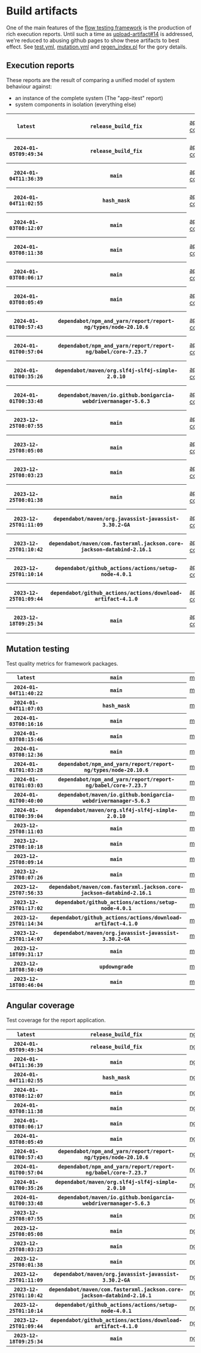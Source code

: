 # Build artifacts

One of the main features of the [flow testing framework](https://github.com/Mastercard/flow) is the production of rich execution reports.
Until such a time as [upload-artifact#14](https://github.com/actions/upload-artifact/issues/14) is addressed, we're reduced to abusing github pages to show these artifacts to best effect.
See [test.yml](https://github.com/Mastercard/flow/blob/main/.github/workflows/test.yml), [mutation.yml](https://github.com/Mastercard/flow/blob/main/.github/workflows/mutation.yml) and [regen_index.pl](https://github.com/Mastercard/flow/blob/pages/regen_index.pl) for the gory details.

## Execution reports

These reports are the result of comparing a unified model of system behaviour against:
 * an instance of the complete system (The "app-itest" report)
 * system components in isolation (everything else)

<!-- start:execution -->
<table>
	<tbody>
		<tr> <th><code>latest</code></th>
			 <th><code>release_build_fix</code></th>
			<td><a href="execution/latest/app-core/target/mctf/latest/index.html">app-core</a></td>
			<td><a href="execution/latest/app-histogram/target/mctf/latest/index.html">app-histogram</a></td>
			<td><a href="execution/latest/app-itest/target/mctf/latest/index.html">app-itest</a></td>
			<td><a href="execution/latest/app-queue/target/mctf/latest/index.html">app-queue</a></td>
			<td><a href="execution/latest/app-store/target/mctf/latest/index.html">app-store</a></td>
			<td><a href="execution/latest/app-ui/target/mctf/latest/index.html">app-ui</a></td>
			<td><a href="execution/latest/app-web-ui/target/mctf/latest/index.html">app-web-ui</a></td>
		</tr>
		<tr> <th><code>2024-01-05T09:49:34</code></th>
			 <th><code>release_build_fix</code></th>
			<td><a href="execution/1704448174/app-core/target/mctf/latest/index.html">app-core</a></td>
			<td><a href="execution/1704448174/app-histogram/target/mctf/latest/index.html">app-histogram</a></td>
			<td><a href="execution/1704448174/app-itest/target/mctf/latest/index.html">app-itest</a></td>
			<td><a href="execution/1704448174/app-queue/target/mctf/latest/index.html">app-queue</a></td>
			<td><a href="execution/1704448174/app-store/target/mctf/latest/index.html">app-store</a></td>
			<td><a href="execution/1704448174/app-ui/target/mctf/latest/index.html">app-ui</a></td>
			<td><a href="execution/1704448174/app-web-ui/target/mctf/latest/index.html">app-web-ui</a></td>
		</tr>
		<tr> <th><code>2024-01-04T11:36:39</code></th>
			 <th><code>main</code></th>
			<td><a href="execution/1704368199/app-core/target/mctf/latest/index.html">app-core</a></td>
			<td><a href="execution/1704368199/app-histogram/target/mctf/latest/index.html">app-histogram</a></td>
			<td><a href="execution/1704368199/app-itest/target/mctf/latest/index.html">app-itest</a></td>
			<td><a href="execution/1704368199/app-queue/target/mctf/latest/index.html">app-queue</a></td>
			<td><a href="execution/1704368199/app-store/target/mctf/latest/index.html">app-store</a></td>
			<td><a href="execution/1704368199/app-ui/target/mctf/latest/index.html">app-ui</a></td>
			<td><a href="execution/1704368199/app-web-ui/target/mctf/latest/index.html">app-web-ui</a></td>
		</tr>
		<tr> <th><code>2024-01-04T11:02:55</code></th>
			 <th><code>hash_mask</code></th>
			<td><a href="execution/1704366175/app-core/target/mctf/latest/index.html">app-core</a></td>
			<td><a href="execution/1704366175/app-histogram/target/mctf/latest/index.html">app-histogram</a></td>
			<td><a href="execution/1704366175/app-itest/target/mctf/latest/index.html">app-itest</a></td>
			<td><a href="execution/1704366175/app-queue/target/mctf/latest/index.html">app-queue</a></td>
			<td><a href="execution/1704366175/app-store/target/mctf/latest/index.html">app-store</a></td>
			<td><a href="execution/1704366175/app-ui/target/mctf/latest/index.html">app-ui</a></td>
			<td><a href="execution/1704366175/app-web-ui/target/mctf/latest/index.html">app-web-ui</a></td>
		</tr>
		<tr> <th><code>2024-01-03T08:12:07</code></th>
			 <th><code>main</code></th>
			<td><a href="execution/1704269527/app-core/target/mctf/latest/index.html">app-core</a></td>
			<td><a href="execution/1704269527/app-histogram/target/mctf/latest/index.html">app-histogram</a></td>
			<td><a href="execution/1704269527/app-itest/target/mctf/latest/index.html">app-itest</a></td>
			<td><a href="execution/1704269527/app-queue/target/mctf/latest/index.html">app-queue</a></td>
			<td><a href="execution/1704269527/app-store/target/mctf/latest/index.html">app-store</a></td>
			<td><a href="execution/1704269527/app-ui/target/mctf/latest/index.html">app-ui</a></td>
			<td><a href="execution/1704269527/app-web-ui/target/mctf/latest/index.html">app-web-ui</a></td>
		</tr>
		<tr> <th><code>2024-01-03T08:11:38</code></th>
			 <th><code>main</code></th>
			<td><a href="execution/1704269498/app-core/target/mctf/latest/index.html">app-core</a></td>
			<td><a href="execution/1704269498/app-histogram/target/mctf/latest/index.html">app-histogram</a></td>
			<td><a href="execution/1704269498/app-itest/target/mctf/latest/index.html">app-itest</a></td>
			<td><a href="execution/1704269498/app-queue/target/mctf/latest/index.html">app-queue</a></td>
			<td><a href="execution/1704269498/app-store/target/mctf/latest/index.html">app-store</a></td>
			<td><a href="execution/1704269498/app-ui/target/mctf/latest/index.html">app-ui</a></td>
			<td><a href="execution/1704269498/app-web-ui/target/mctf/latest/index.html">app-web-ui</a></td>
		</tr>
		<tr> <th><code>2024-01-03T08:06:17</code></th>
			 <th><code>main</code></th>
			<td><a href="execution/1704269177/app-core/target/mctf/latest/index.html">app-core</a></td>
			<td><a href="execution/1704269177/app-histogram/target/mctf/latest/index.html">app-histogram</a></td>
			<td><a href="execution/1704269177/app-itest/target/mctf/latest/index.html">app-itest</a></td>
			<td><a href="execution/1704269177/app-queue/target/mctf/latest/index.html">app-queue</a></td>
			<td><a href="execution/1704269177/app-store/target/mctf/latest/index.html">app-store</a></td>
			<td><a href="execution/1704269177/app-ui/target/mctf/latest/index.html">app-ui</a></td>
			<td><a href="execution/1704269177/app-web-ui/target/mctf/latest/index.html">app-web-ui</a></td>
		</tr>
		<tr> <th><code>2024-01-03T08:05:49</code></th>
			 <th><code>main</code></th>
			<td><a href="execution/1704269149/app-core/target/mctf/latest/index.html">app-core</a></td>
			<td><a href="execution/1704269149/app-histogram/target/mctf/latest/index.html">app-histogram</a></td>
			<td><a href="execution/1704269149/app-itest/target/mctf/latest/index.html">app-itest</a></td>
			<td><a href="execution/1704269149/app-queue/target/mctf/latest/index.html">app-queue</a></td>
			<td><a href="execution/1704269149/app-store/target/mctf/latest/index.html">app-store</a></td>
			<td><a href="execution/1704269149/app-ui/target/mctf/latest/index.html">app-ui</a></td>
			<td><a href="execution/1704269149/app-web-ui/target/mctf/latest/index.html">app-web-ui</a></td>
		</tr>
		<tr> <th><code>2024-01-01T00:57:43</code></th>
			 <th><code>dependabot/npm_and_yarn/report/report-ng/types/node-20.10.6</code></th>
			<td><a href="execution/1704070663/app-core/target/mctf/latest/index.html">app-core</a></td>
			<td><a href="execution/1704070663/app-histogram/target/mctf/latest/index.html">app-histogram</a></td>
			<td><a href="execution/1704070663/app-itest/target/mctf/latest/index.html">app-itest</a></td>
			<td><a href="execution/1704070663/app-queue/target/mctf/latest/index.html">app-queue</a></td>
			<td><a href="execution/1704070663/app-store/target/mctf/latest/index.html">app-store</a></td>
			<td><a href="execution/1704070663/app-ui/target/mctf/latest/index.html">app-ui</a></td>
			<td><a href="execution/1704070663/app-web-ui/target/mctf/latest/index.html">app-web-ui</a></td>
		</tr>
		<tr> <th><code>2024-01-01T00:57:04</code></th>
			 <th><code>dependabot/npm_and_yarn/report/report-ng/babel/core-7.23.7</code></th>
			<td><a href="execution/1704070624/app-core/target/mctf/latest/index.html">app-core</a></td>
			<td><a href="execution/1704070624/app-histogram/target/mctf/latest/index.html">app-histogram</a></td>
			<td><a href="execution/1704070624/app-itest/target/mctf/latest/index.html">app-itest</a></td>
			<td><a href="execution/1704070624/app-queue/target/mctf/latest/index.html">app-queue</a></td>
			<td><a href="execution/1704070624/app-store/target/mctf/latest/index.html">app-store</a></td>
			<td><a href="execution/1704070624/app-ui/target/mctf/latest/index.html">app-ui</a></td>
			<td><a href="execution/1704070624/app-web-ui/target/mctf/latest/index.html">app-web-ui</a></td>
		</tr>
		<tr> <th><code>2024-01-01T00:35:26</code></th>
			 <th><code>dependabot/maven/org.slf4j-slf4j-simple-2.0.10</code></th>
			<td><a href="execution/1704069326/app-core/target/mctf/latest/index.html">app-core</a></td>
			<td><a href="execution/1704069326/app-histogram/target/mctf/latest/index.html">app-histogram</a></td>
			<td><a href="execution/1704069326/app-itest/target/mctf/latest/index.html">app-itest</a></td>
			<td><a href="execution/1704069326/app-queue/target/mctf/latest/index.html">app-queue</a></td>
			<td><a href="execution/1704069326/app-store/target/mctf/latest/index.html">app-store</a></td>
			<td><a href="execution/1704069326/app-ui/target/mctf/latest/index.html">app-ui</a></td>
			<td><a href="execution/1704069326/app-web-ui/target/mctf/latest/index.html">app-web-ui</a></td>
		</tr>
		<tr> <th><code>2024-01-01T00:33:48</code></th>
			 <th><code>dependabot/maven/io.github.bonigarcia-webdrivermanager-5.6.3</code></th>
			<td><a href="execution/1704069228/app-core/target/mctf/latest/index.html">app-core</a></td>
			<td><a href="execution/1704069228/app-histogram/target/mctf/latest/index.html">app-histogram</a></td>
			<td><a href="execution/1704069228/app-itest/target/mctf/latest/index.html">app-itest</a></td>
			<td><a href="execution/1704069228/app-queue/target/mctf/latest/index.html">app-queue</a></td>
			<td><a href="execution/1704069228/app-store/target/mctf/latest/index.html">app-store</a></td>
			<td><a href="execution/1704069228/app-ui/target/mctf/latest/index.html">app-ui</a></td>
			<td><a href="execution/1704069228/app-web-ui/target/mctf/latest/index.html">app-web-ui</a></td>
		</tr>
		<tr> <th><code>2023-12-25T08:07:55</code></th>
			 <th><code>main</code></th>
			<td><a href="execution/1703491675/app-core/target/mctf/latest/index.html">app-core</a></td>
			<td><a href="execution/1703491675/app-histogram/target/mctf/latest/index.html">app-histogram</a></td>
			<td><a href="execution/1703491675/app-itest/target/mctf/latest/index.html">app-itest</a></td>
			<td><a href="execution/1703491675/app-queue/target/mctf/latest/index.html">app-queue</a></td>
			<td><a href="execution/1703491675/app-store/target/mctf/latest/index.html">app-store</a></td>
			<td><a href="execution/1703491675/app-ui/target/mctf/latest/index.html">app-ui</a></td>
			<td><a href="execution/1703491675/app-web-ui/target/mctf/latest/index.html">app-web-ui</a></td>
		</tr>
		<tr> <th><code>2023-12-25T08:05:08</code></th>
			 <th><code>main</code></th>
			<td><a href="execution/1703491508/app-core/target/mctf/latest/index.html">app-core</a></td>
			<td><a href="execution/1703491508/app-histogram/target/mctf/latest/index.html">app-histogram</a></td>
			<td><a href="execution/1703491508/app-itest/target/mctf/latest/index.html">app-itest</a></td>
			<td><a href="execution/1703491508/app-queue/target/mctf/latest/index.html">app-queue</a></td>
			<td><a href="execution/1703491508/app-store/target/mctf/latest/index.html">app-store</a></td>
			<td><a href="execution/1703491508/app-ui/target/mctf/latest/index.html">app-ui</a></td>
			<td><a href="execution/1703491508/app-web-ui/target/mctf/latest/index.html">app-web-ui</a></td>
		</tr>
		<tr> <th><code>2023-12-25T08:03:23</code></th>
			 <th><code>main</code></th>
			<td><a href="execution/1703491403/app-core/target/mctf/latest/index.html">app-core</a></td>
			<td><a href="execution/1703491403/app-histogram/target/mctf/latest/index.html">app-histogram</a></td>
			<td><a href="execution/1703491403/app-itest/target/mctf/latest/index.html">app-itest</a></td>
			<td><a href="execution/1703491403/app-queue/target/mctf/latest/index.html">app-queue</a></td>
			<td><a href="execution/1703491403/app-store/target/mctf/latest/index.html">app-store</a></td>
			<td><a href="execution/1703491403/app-ui/target/mctf/latest/index.html">app-ui</a></td>
			<td><a href="execution/1703491403/app-web-ui/target/mctf/latest/index.html">app-web-ui</a></td>
		</tr>
		<tr> <th><code>2023-12-25T08:01:38</code></th>
			 <th><code>main</code></th>
			<td><a href="execution/1703491298/app-core/target/mctf/latest/index.html">app-core</a></td>
			<td><a href="execution/1703491298/app-histogram/target/mctf/latest/index.html">app-histogram</a></td>
			<td><a href="execution/1703491298/app-itest/target/mctf/latest/index.html">app-itest</a></td>
			<td><a href="execution/1703491298/app-queue/target/mctf/latest/index.html">app-queue</a></td>
			<td><a href="execution/1703491298/app-store/target/mctf/latest/index.html">app-store</a></td>
			<td><a href="execution/1703491298/app-ui/target/mctf/latest/index.html">app-ui</a></td>
			<td><a href="execution/1703491298/app-web-ui/target/mctf/latest/index.html">app-web-ui</a></td>
		</tr>
		<tr> <th><code>2023-12-25T01:11:09</code></th>
			 <th><code>dependabot/maven/org.javassist-javassist-3.30.2-GA</code></th>
			<td><a href="execution/1703466669/app-core/target/mctf/latest/index.html">app-core</a></td>
			<td><a href="execution/1703466669/app-histogram/target/mctf/latest/index.html">app-histogram</a></td>
			<td><a href="execution/1703466669/app-itest/target/mctf/latest/index.html">app-itest</a></td>
			<td><a href="execution/1703466669/app-queue/target/mctf/latest/index.html">app-queue</a></td>
			<td><a href="execution/1703466669/app-store/target/mctf/latest/index.html">app-store</a></td>
			<td><a href="execution/1703466669/app-ui/target/mctf/latest/index.html">app-ui</a></td>
			<td><a href="execution/1703466669/app-web-ui/target/mctf/latest/index.html">app-web-ui</a></td>
		</tr>
		<tr> <th><code>2023-12-25T01:10:42</code></th>
			 <th><code>dependabot/maven/com.fasterxml.jackson.core-jackson-databind-2.16.1</code></th>
			<td><a href="execution/1703466642/app-core/target/mctf/latest/index.html">app-core</a></td>
			<td><a href="execution/1703466642/app-histogram/target/mctf/latest/index.html">app-histogram</a></td>
			<td><a href="execution/1703466642/app-itest/target/mctf/latest/index.html">app-itest</a></td>
			<td><a href="execution/1703466642/app-queue/target/mctf/latest/index.html">app-queue</a></td>
			<td><a href="execution/1703466642/app-store/target/mctf/latest/index.html">app-store</a></td>
			<td><a href="execution/1703466642/app-ui/target/mctf/latest/index.html">app-ui</a></td>
			<td><a href="execution/1703466642/app-web-ui/target/mctf/latest/index.html">app-web-ui</a></td>
		</tr>
		<tr> <th><code>2023-12-25T01:10:14</code></th>
			 <th><code>dependabot/github_actions/actions/setup-node-4.0.1</code></th>
			<td><a href="execution/1703466614/app-core/target/mctf/latest/index.html">app-core</a></td>
			<td><a href="execution/1703466614/app-histogram/target/mctf/latest/index.html">app-histogram</a></td>
			<td><a href="execution/1703466614/app-itest/target/mctf/latest/index.html">app-itest</a></td>
			<td><a href="execution/1703466614/app-queue/target/mctf/latest/index.html">app-queue</a></td>
			<td><a href="execution/1703466614/app-store/target/mctf/latest/index.html">app-store</a></td>
			<td><a href="execution/1703466614/app-ui/target/mctf/latest/index.html">app-ui</a></td>
			<td><a href="execution/1703466614/app-web-ui/target/mctf/latest/index.html">app-web-ui</a></td>
		</tr>
		<tr> <th><code>2023-12-25T01:09:44</code></th>
			 <th><code>dependabot/github_actions/actions/download-artifact-4.1.0</code></th>
			<td><a href="execution/1703466584/app-core/target/mctf/latest/index.html">app-core</a></td>
			<td><a href="execution/1703466584/app-histogram/target/mctf/latest/index.html">app-histogram</a></td>
			<td><a href="execution/1703466584/app-itest/target/mctf/latest/index.html">app-itest</a></td>
			<td><a href="execution/1703466584/app-queue/target/mctf/latest/index.html">app-queue</a></td>
			<td><a href="execution/1703466584/app-store/target/mctf/latest/index.html">app-store</a></td>
			<td><a href="execution/1703466584/app-ui/target/mctf/latest/index.html">app-ui</a></td>
			<td><a href="execution/1703466584/app-web-ui/target/mctf/latest/index.html">app-web-ui</a></td>
		</tr>
		<tr> <th><code>2023-12-18T09:25:34</code></th>
			 <th><code>main</code></th>
			<td><a href="execution/1702891534/app-core/target/mctf/latest/index.html">app-core</a></td>
			<td><a href="execution/1702891534/app-histogram/target/mctf/latest/index.html">app-histogram</a></td>
			<td><a href="execution/1702891534/app-itest/target/mctf/latest/index.html">app-itest</a></td>
			<td><a href="execution/1702891534/app-queue/target/mctf/latest/index.html">app-queue</a></td>
			<td><a href="execution/1702891534/app-store/target/mctf/latest/index.html">app-store</a></td>
			<td><a href="execution/1702891534/app-ui/target/mctf/latest/index.html">app-ui</a></td>
			<td><a href="execution/1702891534/app-web-ui/target/mctf/latest/index.html">app-web-ui</a></td>
		</tr>
	</tbody>
</table>
<!-- end:execution -->

## Mutation testing

Test quality metrics for framework packages.

<!-- start:mutation -->
<table>
	<tbody>
		<tr> <th><code>latest</code></th>
			 <th><code>main</code></th>
			<td><a href="mutation/latest/mutation_report/index.html">mutation</a></td>
		</tr>
		<tr> <th><code>2024-01-04T11:40:22</code></th>
			 <th><code>main</code></th>
			<td><a href="mutation/1704368422/mutation_report/index.html">mutation</a></td>
		</tr>
		<tr> <th><code>2024-01-04T11:07:03</code></th>
			 <th><code>hash_mask</code></th>
			<td><a href="mutation/1704366423/mutation_report/index.html">mutation</a></td>
		</tr>
		<tr> <th><code>2024-01-03T08:16:16</code></th>
			 <th><code>main</code></th>
			<td><a href="mutation/1704269776/mutation_report/index.html">mutation</a></td>
		</tr>
		<tr> <th><code>2024-01-03T08:15:46</code></th>
			 <th><code>main</code></th>
			<td><a href="mutation/1704269746/mutation_report/index.html">mutation</a></td>
		</tr>
		<tr> <th><code>2024-01-03T08:12:36</code></th>
			 <th><code>main</code></th>
			<td><a href="mutation/1704269556/mutation_report/index.html">mutation</a></td>
		</tr>
		<tr> <th><code>2024-01-01T01:03:28</code></th>
			 <th><code>dependabot/npm_and_yarn/report/report-ng/types/node-20.10.6</code></th>
			<td><a href="mutation/1704071008/mutation_report/index.html">mutation</a></td>
		</tr>
		<tr> <th><code>2024-01-01T01:03:03</code></th>
			 <th><code>dependabot/npm_and_yarn/report/report-ng/babel/core-7.23.7</code></th>
			<td><a href="mutation/1704070983/mutation_report/index.html">mutation</a></td>
		</tr>
		<tr> <th><code>2024-01-01T00:40:00</code></th>
			 <th><code>dependabot/maven/io.github.bonigarcia-webdrivermanager-5.6.3</code></th>
			<td><a href="mutation/1704069600/mutation_report/index.html">mutation</a></td>
		</tr>
		<tr> <th><code>2024-01-01T00:39:04</code></th>
			 <th><code>dependabot/maven/org.slf4j-slf4j-simple-2.0.10</code></th>
			<td><a href="mutation/1704069544/mutation_report/index.html">mutation</a></td>
		</tr>
		<tr> <th><code>2023-12-25T08:11:03</code></th>
			 <th><code>main</code></th>
			<td><a href="mutation/1703491863/mutation_report/index.html">mutation</a></td>
		</tr>
		<tr> <th><code>2023-12-25T08:10:18</code></th>
			 <th><code>main</code></th>
			<td><a href="mutation/1703491818/mutation_report/index.html">mutation</a></td>
		</tr>
		<tr> <th><code>2023-12-25T08:09:14</code></th>
			 <th><code>main</code></th>
			<td><a href="mutation/1703491754/mutation_report/index.html">mutation</a></td>
		</tr>
		<tr> <th><code>2023-12-25T08:07:26</code></th>
			 <th><code>main</code></th>
			<td><a href="mutation/1703491646/mutation_report/index.html">mutation</a></td>
		</tr>
		<tr> <th><code>2023-12-25T07:56:33</code></th>
			 <th><code>dependabot/maven/com.fasterxml.jackson.core-jackson-databind-2.16.1</code></th>
			<td><a href="mutation/1703490993/mutation_report/index.html">mutation</a></td>
		</tr>
		<tr> <th><code>2023-12-25T01:17:02</code></th>
			 <th><code>dependabot/github_actions/actions/setup-node-4.0.1</code></th>
			<td><a href="mutation/1703467022/mutation_report/index.html">mutation</a></td>
		</tr>
		<tr> <th><code>2023-12-25T01:14:34</code></th>
			 <th><code>dependabot/github_actions/actions/download-artifact-4.1.0</code></th>
			<td><a href="mutation/1703466874/mutation_report/index.html">mutation</a></td>
		</tr>
		<tr> <th><code>2023-12-25T01:14:07</code></th>
			 <th><code>dependabot/maven/org.javassist-javassist-3.30.2-GA</code></th>
			<td><a href="mutation/1703466847/mutation_report/index.html">mutation</a></td>
		</tr>
		<tr> <th><code>2023-12-18T09:31:17</code></th>
			 <th><code>main</code></th>
			<td><a href="mutation/1702891877/mutation_report/index.html">mutation</a></td>
		</tr>
		<tr> <th><code>2023-12-18T08:50:49</code></th>
			 <th><code>updowngrade</code></th>
			<td><a href="mutation/1702889449/mutation_report/index.html">mutation</a></td>
		</tr>
		<tr> <th><code>2023-12-18T08:46:04</code></th>
			 <th><code>main</code></th>
			<td><a href="mutation/1702889164/mutation_report/index.html">mutation</a></td>
		</tr>
	</tbody>
</table>
<!-- end:mutation -->

## Angular coverage

Test coverage for the report application.

<!-- start:ng_coverage -->
<table>
	<tbody>
		<tr> <th><code>latest</code></th>
			 <th><code>release_build_fix</code></th>
			<td><a href="ng_coverage/latest/report/index.html">ng_coverage</a></td>
		</tr>
		<tr> <th><code>2024-01-05T09:49:34</code></th>
			 <th><code>release_build_fix</code></th>
			<td><a href="ng_coverage/1704448174/report/index.html">ng_coverage</a></td>
		</tr>
		<tr> <th><code>2024-01-04T11:36:39</code></th>
			 <th><code>main</code></th>
			<td><a href="ng_coverage/1704368199/report/index.html">ng_coverage</a></td>
		</tr>
		<tr> <th><code>2024-01-04T11:02:55</code></th>
			 <th><code>hash_mask</code></th>
			<td><a href="ng_coverage/1704366175/report/index.html">ng_coverage</a></td>
		</tr>
		<tr> <th><code>2024-01-03T08:12:07</code></th>
			 <th><code>main</code></th>
			<td><a href="ng_coverage/1704269527/report/index.html">ng_coverage</a></td>
		</tr>
		<tr> <th><code>2024-01-03T08:11:38</code></th>
			 <th><code>main</code></th>
			<td><a href="ng_coverage/1704269498/report/index.html">ng_coverage</a></td>
		</tr>
		<tr> <th><code>2024-01-03T08:06:17</code></th>
			 <th><code>main</code></th>
			<td><a href="ng_coverage/1704269177/report/index.html">ng_coverage</a></td>
		</tr>
		<tr> <th><code>2024-01-03T08:05:49</code></th>
			 <th><code>main</code></th>
			<td><a href="ng_coverage/1704269149/report/index.html">ng_coverage</a></td>
		</tr>
		<tr> <th><code>2024-01-01T00:57:43</code></th>
			 <th><code>dependabot/npm_and_yarn/report/report-ng/types/node-20.10.6</code></th>
			<td><a href="ng_coverage/1704070663/report/index.html">ng_coverage</a></td>
		</tr>
		<tr> <th><code>2024-01-01T00:57:04</code></th>
			 <th><code>dependabot/npm_and_yarn/report/report-ng/babel/core-7.23.7</code></th>
			<td><a href="ng_coverage/1704070624/report/index.html">ng_coverage</a></td>
		</tr>
		<tr> <th><code>2024-01-01T00:35:26</code></th>
			 <th><code>dependabot/maven/org.slf4j-slf4j-simple-2.0.10</code></th>
			<td><a href="ng_coverage/1704069326/report/index.html">ng_coverage</a></td>
		</tr>
		<tr> <th><code>2024-01-01T00:33:48</code></th>
			 <th><code>dependabot/maven/io.github.bonigarcia-webdrivermanager-5.6.3</code></th>
			<td><a href="ng_coverage/1704069228/report/index.html">ng_coverage</a></td>
		</tr>
		<tr> <th><code>2023-12-25T08:07:55</code></th>
			 <th><code>main</code></th>
			<td><a href="ng_coverage/1703491675/report/index.html">ng_coverage</a></td>
		</tr>
		<tr> <th><code>2023-12-25T08:05:08</code></th>
			 <th><code>main</code></th>
			<td><a href="ng_coverage/1703491508/report/index.html">ng_coverage</a></td>
		</tr>
		<tr> <th><code>2023-12-25T08:03:23</code></th>
			 <th><code>main</code></th>
			<td><a href="ng_coverage/1703491403/report/index.html">ng_coverage</a></td>
		</tr>
		<tr> <th><code>2023-12-25T08:01:38</code></th>
			 <th><code>main</code></th>
			<td><a href="ng_coverage/1703491298/report/index.html">ng_coverage</a></td>
		</tr>
		<tr> <th><code>2023-12-25T01:11:09</code></th>
			 <th><code>dependabot/maven/org.javassist-javassist-3.30.2-GA</code></th>
			<td><a href="ng_coverage/1703466669/report/index.html">ng_coverage</a></td>
		</tr>
		<tr> <th><code>2023-12-25T01:10:42</code></th>
			 <th><code>dependabot/maven/com.fasterxml.jackson.core-jackson-databind-2.16.1</code></th>
			<td><a href="ng_coverage/1703466642/report/index.html">ng_coverage</a></td>
		</tr>
		<tr> <th><code>2023-12-25T01:10:14</code></th>
			 <th><code>dependabot/github_actions/actions/setup-node-4.0.1</code></th>
			<td><a href="ng_coverage/1703466614/report/index.html">ng_coverage</a></td>
		</tr>
		<tr> <th><code>2023-12-25T01:09:44</code></th>
			 <th><code>dependabot/github_actions/actions/download-artifact-4.1.0</code></th>
			<td><a href="ng_coverage/1703466584/report/index.html">ng_coverage</a></td>
		</tr>
		<tr> <th><code>2023-12-18T09:25:34</code></th>
			 <th><code>main</code></th>
			<td><a href="ng_coverage/1702891534/report/index.html">ng_coverage</a></td>
		</tr>
	</tbody>
</table>
<!-- end:ng_coverage -->